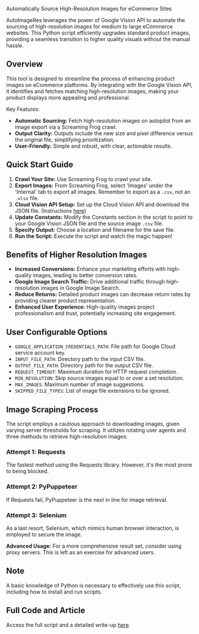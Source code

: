 Automatically Source High-Resolution Images for eCommerce Sites

AutoImageRes leverages the power of Google Vision API to automate the sourcing of high-resolution images for medium to large eCommerce websites. This Python script efficiently upgrades standard product images, providing a seamless transition to higher quality visuals without the manual hassle.

## Overview
This tool is designed to streamline the process of enhancing product images on eCommerce platforms. By integrating with the Google Vision API, it identifies and fetches matching high-resolution images, making your product displays more appealing and professional.

Key Features:
- **Automatic Sourcing:** Fetch high-resolution images on autopilot from an image export via a Screaming Frog crawl.
- **Output Clarity:** Outputs include the new size and pixel difference versus the original file, simplifying prioritization.
- **User-Friendly:** Simple and robust, with clear, actionable results.

## Quick Start Guide

1. **Crawl Your Site:** Use Screaming Frog to crawl your site.
2. **Export Images:** From Screaming Frog, select 'Images' under the 'Internal' tab to export all images. Remember to export as a `.csv`, not an `.xlsx` file.
3. **Cloud Vision API Setup:** Set up the Cloud Vision API and download the JSON file. (Instructions [here](https://cloud.google.com/vision/docs/quickstart-client-libraries))
4. **Update Constants:** Modify the Constants section in the script to point to your Google Vision JSON file and the source image `.csv` file.
5. **Specify Output:** Choose a location and filename for the save file.
6. **Run the Script:** Execute the script and watch the magic happen!

## Benefits of Higher Resolution Images
- **Increased Conversions:** Enhance your marketing efforts with high-quality images, leading to better conversion rates.
- **Google Image Search Traffic:** Drive additional traffic through high-resolution images in Google Image Search.
- **Reduce Returns:** Detailed product images can decrease return rates by providing clearer product representation.
- **Enhanced User Experience:** High-quality images project professionalism and trust, potentially increasing site engagement.

## User Configurable Options
- `GOOGLE_APPLICATION_CREDENTIALS_PATH`: File path for Google Cloud service account key.
- `INPUT_FILE_PATH`: Directory path to the input CSV file.
- `OUTPUT_FILE_PATH`: Directory path for the output CSV file.
- `REQUEST_TIMEOUT`: Maximum duration for HTTP request completion.
- `MIN_RESOLUTION`: Skip source images equal to or over a set resolution.
- `MAX_IMAGES`: Maximum number of image suggestions.
- `SKIPPED_FILE_TYPES`: List of image file extensions to be ignored.

## Image Scraping Process
The script employs a cautious approach to downloading images, given varying server thresholds for scraping. It utilizes rotating user agents and three methods to retrieve high-resolution images:

### Attempt 1: Requests
The fastest method using the Requests library. However, it's the most prone to being blocked.

### Attempt 2: PyPuppeteer
If Requests fail, PyPuppeteer is the next in line for image retrieval.

### Attempt 3: Selenium
As a last resort, Selenium, which mimics human browser interaction, is employed to secure the image.

**Advanced Usage:** For a more comprehensive result set, consider using proxy servers. This is left as an exercise for advanced users.

## Note
A basic knowledge of Python is necessary to effectively use this script, including how to install and run scripts.

## Full Code and Article
Access the full script and a detailed write-up [here](https://leefoot.com/portfolio/automate-higher-resolution-images-ecom/).
